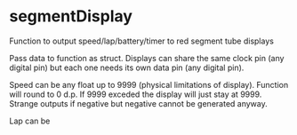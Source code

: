 # segmentDisplay
Function to output speed/lap/battery/timer to red segment tube displays

Pass data to function as struct. Displays can share the same clock pin (any digital pin) but each one needs its own data pin (any digital pin). 

Speed can be any float up to 9999 (physical limitations of display). Function will round to 0 d.p. If 9999 exceded the display will just stay at 9999. Strange outputs if negative but negative cannot be generated anyway.

Lap can be 
